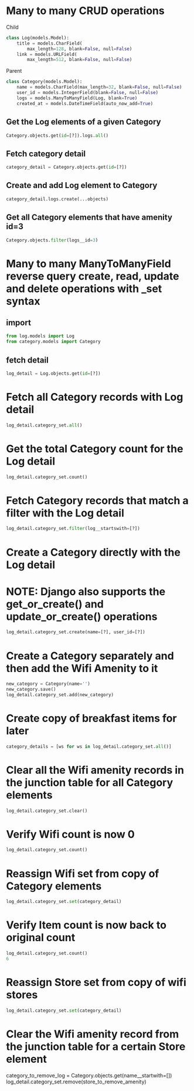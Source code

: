 # Many to many CRUD operations


Child
```py
class Log(models.Model):
    title = models.CharField(
        max_length=128, blank=False, null=False)
    link = models.URLField(
        max_length=512, blank=False, null=False)
```

Parent
```py
class Category(models.Model):
    name = models.CharField(max_length=32, blank=False, null=False)
    user_id = models.IntegerField(blank=False, null=False)
    logs = models.ManyToManyField(Log, blank=True)
    created_at = models.DateTimeField(auto_now_add=True)
```

## Get the Log elements of a given Category
```py
Category.objects.get(id=[?]).logs.all()
```
## Fetch category detail
```py
category_detail = Category.objects.get(id=[?])
```
## Create and add Log element to Category
```py
category_detail.logs.create(...objects)
```
## Get all Category elements that have amenity id=3
```py
Category.objects.filter(logs__id=3)
```


# Many to many ManyToManyField reverse query create, read, update and delete operations with _set syntax

## import
```py
from log.models import Log
from category.models import Category
```

## fetch detail
```py
log_detail = Log.objects.get(id=[?])
```

# Fetch all Category records with Log detail
```py
log_detail.category_set.all()
```

# Get the total Category count for the Log detail
```py
log_detail.category_set.count()
```

# Fetch Category records that match a filter with the Log detail
```py
log_detail.category_set.filter(log__startswith=[?])
```

# Create a Category directly with the Log detail
# NOTE: Django also supports the get_or_create() and update_or_create() operations
```py
log_detail.category_set.create(name=[?], user_id=[?])
```

# Create a Category separately and then add the Wifi Amenity to it
```py
new_category = Category(name='')
new_category.save()
log_detail.category_set.add(new_category)
```

# Create copy of breakfast items for later
```py
category_details = [ws for ws in log_detail.category_set.all()]
```

# Clear all the Wifi amenity records in the junction table for all Category elements
```py
log_detail.category_set.clear()
```

# Verify Wifi count is now 0 
```py
log_detail.category_set.count()
```

# Reassign Wifi set from copy of Category elements
```py
log_detail.category_set.set(category_detail)
```

# Verify Item count is now back to original count
```py
log_detail.category_set.count()
6
```

# Reassign Store set from copy of wifi stores
```py
log_detail.category_set.set(category_detail)
```


# Clear the Wifi amenity record from the junction table for a certain Store element
category_to_remove_log = Category.objects.get(name__startwith=[])
log_detail.category_set.remove(store_to_remove_amenity)